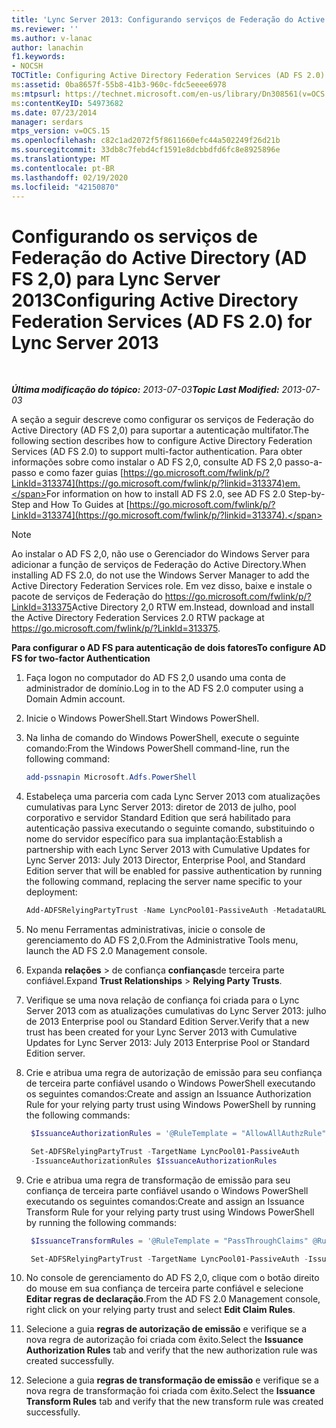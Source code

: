 ```yaml
---
title: 'Lync Server 2013: Configurando serviços de Federação do Active Directory (AD FS 2,0)'
ms.reviewer: ''
ms.author: v-lanac
author: lanachin
f1.keywords:
- NOCSH
TOCTitle: Configuring Active Directory Federation Services (AD FS 2.0)
ms:assetid: 0ba8657f-55b8-41b3-960c-fdc5eeee6978
ms:mtpsurl: https://technet.microsoft.com/en-us/library/Dn308561(v=OCS.15)
ms:contentKeyID: 54973682
ms.date: 07/23/2014
manager: serdars
mtps_version: v=OCS.15
ms.openlocfilehash: c82c1ad2072f5f8611660efc44a502249f26d21b
ms.sourcegitcommit: 33db8c7febd4cf1591e8dcbbdfd6fc8e8925896e
ms.translationtype: MT
ms.contentlocale: pt-BR
ms.lasthandoff: 02/19/2020
ms.locfileid: "42150870"
---
```

<div data-xmlns="http://www.w3.org/1999/xhtml">

<div class="topic" data-xmlns="http://www.w3.org/1999/xhtml" data-msxsl="urn:schemas-microsoft-com:xslt" data-cs="http://msdn.microsoft.com/">

<div data-asp="https://msdn2.microsoft.com/asp">

# <a name="configuring-active-directory-federation-services-ad-fs-20-for-lync-server-2013"></a><span data-ttu-id="c75da-102">Configurando os serviços de Federação do Active Directory (AD FS 2,0) para Lync Server 2013</span><span class="sxs-lookup"><span data-stu-id="c75da-102">Configuring Active Directory Federation Services (AD FS 2.0) for Lync Server 2013</span></span>

</div>

<div id="mainSection">

<div id="mainBody">

<span> </span>

<span data-ttu-id="c75da-103">_**Última modificação do tópico:** 2013-07-03_</span><span class="sxs-lookup"><span data-stu-id="c75da-103">_**Topic Last Modified:** 2013-07-03_</span></span>

<span data-ttu-id="c75da-104">A seção a seguir descreve como configurar os serviços de Federação do Active Directory (AD FS 2,0) para suportar a autenticação multifator.</span><span class="sxs-lookup"><span data-stu-id="c75da-104">The following section describes how to configure Active Directory Federation Services (AD FS 2.0) to support multi-factor authentication.</span></span> <span data-ttu-id="c75da-105">Para obter informações sobre como instalar o AD FS 2,0, consulte AD FS 2,0 passo-a-passo e como fazer guias [https://go.microsoft.com/fwlink/p/?LinkId=313374](https://go.microsoft.com/fwlink/p/?linkid=313374)em.</span><span class="sxs-lookup"><span data-stu-id="c75da-105">For information on how to install AD FS 2.0, see AD FS 2.0 Step-by-Step and How To Guides at [https://go.microsoft.com/fwlink/p/?LinkId=313374](https://go.microsoft.com/fwlink/p/?linkid=313374).</span></span>

<div class="">


> [!NOTE]  
> <span data-ttu-id="c75da-106">Ao instalar o AD FS 2,0, não use o Gerenciador do Windows Server para adicionar a função de serviços de Federação do Active Directory.</span><span class="sxs-lookup"><span data-stu-id="c75da-106">When installing AD FS 2.0, do not use the Windows Server Manager to add the Active Directory Federation Services role.</span></span> <span data-ttu-id="c75da-107">Em vez disso, baixe e instale o pacote de serviços de Federação do <A href="https://go.microsoft.com/fwlink/p/?linkid=313375">https://go.microsoft.com/fwlink/p/?LinkId=313375</A>Active Directory 2,0 RTW em.</span><span class="sxs-lookup"><span data-stu-id="c75da-107">Instead, download and install the Active Directory Federation Services 2.0 RTW package at <A href="https://go.microsoft.com/fwlink/p/?linkid=313375">https://go.microsoft.com/fwlink/p/?LinkId=313375</A>.</span></span>



</div>

<div>


<span data-ttu-id="c75da-108">**Para configurar o AD FS para autenticação de dois fatores**</span><span class="sxs-lookup"><span data-stu-id="c75da-108">**To configure AD FS for two-factor Authentication**</span></span>

1.  <span data-ttu-id="c75da-109">Faça logon no computador do AD FS 2,0 usando uma conta de administrador de domínio.</span><span class="sxs-lookup"><span data-stu-id="c75da-109">Log in to the AD FS 2.0 computer using a Domain Admin account.</span></span>

2.  <span data-ttu-id="c75da-110">Inicie o Windows PowerShell.</span><span class="sxs-lookup"><span data-stu-id="c75da-110">Start Windows PowerShell.</span></span>

3.  <span data-ttu-id="c75da-111">Na linha de comando do Windows PowerShell, execute o seguinte comando:</span><span class="sxs-lookup"><span data-stu-id="c75da-111">From the Windows PowerShell command-line, run the following command:</span></span>
    ```powershell
    add-pssnapin Microsoft.Adfs.PowerShell
    ```
4.  <span data-ttu-id="c75da-112">Estabeleça uma parceria com cada Lync Server 2013 com atualizações cumulativas para Lync Server 2013: diretor de 2013 de julho, pool corporativo e servidor Standard Edition que será habilitado para autenticação passiva executando o seguinte comando, substituindo o nome do servidor específico para sua implantação:</span><span class="sxs-lookup"><span data-stu-id="c75da-112">Establish a partnership with each Lync Server 2013 with Cumulative Updates for Lync Server 2013: July 2013 Director, Enterprise Pool, and Standard Edition server that will be enabled for passive authentication by running the following command, replacing the server name specific to your deployment:</span></span>
    ```powershell
    Add-ADFSRelyingPartyTrust -Name LyncPool01-PassiveAuth -MetadataURL https://lyncpool01.contoso.com/passiveauth/federationmetadata/2007-06/federationmetadata.xml
     ```
5.  <span data-ttu-id="c75da-113">No menu Ferramentas administrativas, inicie o console de gerenciamento do AD FS 2,0.</span><span class="sxs-lookup"><span data-stu-id="c75da-113">From the Administrative Tools menu, launch the AD FS 2.0 Management console.</span></span>

6.  <span data-ttu-id="c75da-114">Expanda **relações** \> de confiança **confianças**de terceira parte confiável.</span><span class="sxs-lookup"><span data-stu-id="c75da-114">Expand **Trust Relationships** \> **Relying Party Trusts**.</span></span>

7.  <span data-ttu-id="c75da-115">Verifique se uma nova relação de confiança foi criada para o Lync Server 2013 com as atualizações cumulativas do Lync Server 2013: julho de 2013 Enterprise pool ou Standard Edition Server.</span><span class="sxs-lookup"><span data-stu-id="c75da-115">Verify that a new trust has been created for your Lync Server 2013 with Cumulative Updates for Lync Server 2013: July 2013 Enterprise Pool or Standard Edition server.</span></span>

8.  <span data-ttu-id="c75da-116">Crie e atribua uma regra de autorização de emissão para seu confiança de terceira parte confiável usando o Windows PowerShell executando os seguintes comandos:</span><span class="sxs-lookup"><span data-stu-id="c75da-116">Create and assign an Issuance Authorization Rule for your relying party trust using Windows PowerShell by running the following commands:</span></span>
    
       ```powershell
        $IssuanceAuthorizationRules = '@RuleTemplate = "AllowAllAuthzRule" => issue(Type = "http://schemas.microsoft.com/authorization/claims/permit", Value = "true");'
       ```
    
       ```powershell
        Set-ADFSRelyingPartyTrust -TargetName LyncPool01-PassiveAuth 
        -IssuanceAuthorizationRules $IssuanceAuthorizationRules
       ```

9.  <span data-ttu-id="c75da-117">Crie e atribua uma regra de transformação de emissão para seu confiança de terceira parte confiável usando o Windows PowerShell executando os seguintes comandos:</span><span class="sxs-lookup"><span data-stu-id="c75da-117">Create and assign an Issuance Transform Rule for your relying party trust using Windows PowerShell by running the following commands:</span></span>
    
       ```powershell
        $IssuanceTransformRules = '@RuleTemplate = "PassThroughClaims" @RuleName = "Sid" c:[Type == "http://schemas.microsoft.com/ws/2008/06/identity/claims/primarysid"]=> issue(claim = c);'
       ```
    
       ```powershell
        Set-ADFSRelyingPartyTrust -TargetName LyncPool01-PassiveAuth -IssuanceTransformRules $IssuanceTransformRules
       ```

10. <span data-ttu-id="c75da-118">No console de gerenciamento do AD FS 2,0, clique com o botão direito do mouse em sua confiança de terceira parte confiável e selecione **Editar regras de declaração**.</span><span class="sxs-lookup"><span data-stu-id="c75da-118">From the AD FS 2.0 Management console, right click on your relying party trust and select **Edit Claim Rules**.</span></span>

11. <span data-ttu-id="c75da-119">Selecione a guia **regras de autorização de emissão** e verifique se a nova regra de autorização foi criada com êxito.</span><span class="sxs-lookup"><span data-stu-id="c75da-119">Select the **Issuance Authorization Rules** tab and verify that the new authorization rule was created successfully.</span></span>

12. <span data-ttu-id="c75da-120">Selecione a guia **regras de transformação de emissão** e verifique se a nova regra de transformação foi criada com êxito.</span><span class="sxs-lookup"><span data-stu-id="c75da-120">Select the **Issuance Transform Rules** tab and verify that the new transform rule was created successfully.</span></span>

</div>

</div>

<span> </span>

</div>

</div>

</div>


